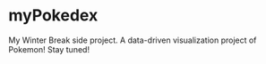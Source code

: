 myPokedex
=========

My Winter Break side project. A data-driven visualization project of Pokemon! Stay tuned!
